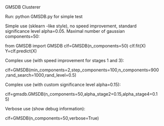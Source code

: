 GMSDB Clusterer

Run:
 python GMSDB.py
for simple test


Simple use (sklearn -like style), no speed improvement, standard significance level alpha=0.05. 
Maximal number of gaussian components=50:

from GMSDB import GMSDB
clf=GMSDB(n_components=50)
clf.fit(X)
Y=clf.predict(X)

Complex use (with speed improvement for stages 1 and 3):

clf=GMSDB(min_components=2,step_components=100,n_components=900,rand_search=1000,rand_level=0.5)

Complex use (with custom significance level alpha=0.15):

clf=gmsdb.GMSDB(n_components=50,alpha_stage2=0.15,alpha_stage4=0.15)

Verbose use (show debug information):

clf=GMSDB(n_components=50,verbose=True)


